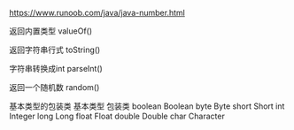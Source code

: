 https://www.runoob.com/java/java-number.html

返回内置类型 valueOf()

返回字符串行式 toString()

字符串转换成int parseInt()

返回一个随机数 random()

基本类型的包装类
基本类型                        包装类
boolean                         Boolean
byte                            Byte
short                           Short
int                             Integer
long                            Long
float                           Float
double                          Double
char                            Character